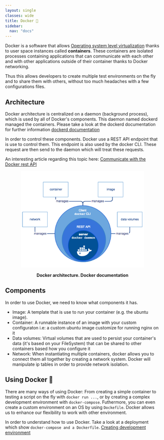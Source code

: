 ```yaml
---
layout: single
classes: wide
title: Docker 🐳
sidebar:
  nav: "docs"
---
```


Docker is a software that allows [Operating system level virtualization](https://en.wikipedia.org/wiki/Container_(virtualization)) thanks to user space instances called **containers**. These containers are isolated processes containing applications that can communicate with each other and with other applications outside of their container thanks to Docker networking.

Thus this allows developers to create multiple test environments on the fly and to share them with others, without too much headaches with a few configurations files.

## Architecture

Docker architecture is centralized on a daemon (background process), which is used by all of Docker's components. This daemon named dockerd managed the containers. Please take a look at the dockerd documentation for further information [dockerd documentation](https://docs.docker.com/engine/reference/commandline/dockerd/)

In order to control these components. Docker use a REST API endpoint that is use to control them. This endpoint is also used by the docker CLI. These request are then send to the daemon which will treat these requests.

An interesting article regarding this topic here: [Communicate with the Docker rest API](https://blog.trifork.com/2013/12/24/docker-from-a-distance-the-remote-api/)

<p align="center"> 
  <img src="../img/docker.png" alt="drawing" width="400"/>
</p>
<p align="center"><b>Docker architecture. Docker documentation</b></p>

## Components

In order to use Docker, we need to know what components it has.

- Image: A template that is use to run your container (e.g. the ubuntu image).
- Container: A runnable instance of an image with your custom configuraton i.e: a custom ubuntu image customize for running nginx on it
- Data volumes: Virtual volumes that are used to persist your container's data (it's based on your FileSystem) that can be shared to other containers based how you configure it
- Network: When instantiating multiple containers, docker allows you to connect them all together by creating a network system. Docker will manipulate ip tables in order to provide network isolation.

## Using Docker 🐳

There are many ways of using Docker: From creating a simple container to testing a script on the fly with ```docker run ...```, or by creating a complex development environment with ```docker-compose```. Futhermore, you can even create a custom environment on an OS by using ```Dockefile```. Docker allows us to enhance our flexibility to work with other environment.

In order to understand how to use Docker. Take a look at a deployment which show ```docker-compose and a Dockerfile```. [Creating development environment](./example.md)